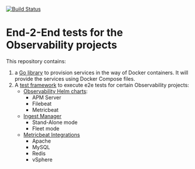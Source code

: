 [![Build Status](https://beats-ci.elastic.co/buildStatus/icon?job=e2e-tests%2Fe2e-testing-mbp%2F7.9.x)](https://beats-ci.elastic.co/job/e2e-tests/job/e2e-testing-mbp/job/7.9.x/)

# End-2-End tests for the Observability projects

This repository contains:

1. a [Go library](./cli/README.md) to provision services in the way of Docker containers. It will provide the services using Docker Compose files.
1. A [test framework](./e2e/README.md) to execute e2e tests for certain Observability projects:
    - [Observability Helm charts](./e2e/_suites/helm):
        - APM Server
        - Filebeat
        - Metricbeat
    - [Ingest Manager](./e2e/_suites/ingest-manager)
        - Stand-Alone mode
        - Fleet mode
    - [Metricbeat Integrations](./e2e/_suites/metricbeat)
        - Apache
        - MySQL
        - Redis
        - vSphere
